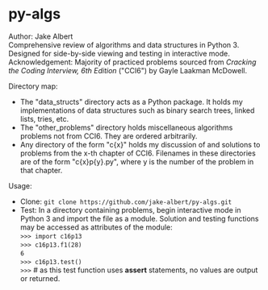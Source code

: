 # py-algs  
Author: Jake Albert  
Comprehensive review of algorithms and data structures in Python 3.  
Designed for side-by-side viewing and testing in interactive mode.   
Acknowledgement: Majority of practiced problems sourced from *Cracking the Coding Interview, 6th Edition* ("CCI6") by Gayle Laakman McDowell.

Directory map:  
  * The "data_structs" directory acts as a Python package. It holds my implementations of data structures such as binary search trees, linked lists, tries, etc.
  * The "other_problems" directory holds miscellaneous algorithms problems not from CCI6. They are ordered arbitrarily.
  * Any directory of the form "c{x}" holds my discussion of and solutions to problems from the x-th chapter of CCI6. Filenames in these directories are of the form "c{x}p{y}.py", where y is the number of the problem in that chapter.

Usage:  
  * Clone: `git clone https://github.com/jake-albert/py-algs.git`
  * Test: In a directory containing problems, begin interactive mode in Python 3 and import the file as a module. Solution and testing functions may be accessed as attributes of the module:  
      `>>> import c16p13`  
      `>>> c16p13.f1(28)`  
      `6`  
      `>>> c16p13.test()`  
      `>>>`                  # as this test function uses **assert** statements, no values are output or returned.
